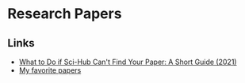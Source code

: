 # Research Papers

## Links
- [What to Do if Sci-Hub Can't Find Your Paper: A Short Guide (2021)](https://www.reddit.com/r/scihub/comments/pdkboj/what_to_do_if_scihub_cant_find_your_paper_a_short/)
- [My favorite papers](https://ordep.dev/posts/my-favorite-papers)